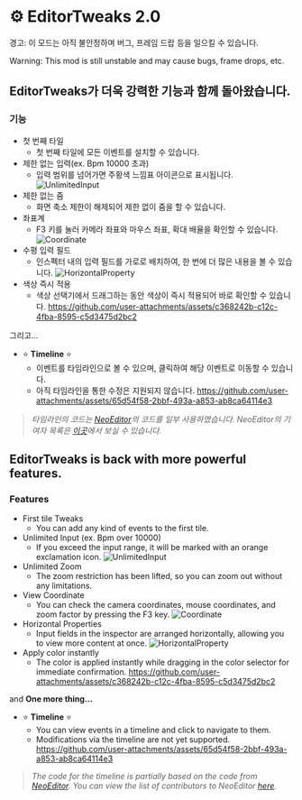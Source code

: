 # :gear: EditorTweaks 2.0
경고: 이 모드는 아직 불안정하며 버그, 프레임 드랍 등을 일으킬 수 있습니다.

Warning: This mod is still unstable and may cause bugs, frame drops, etc.
## EditorTweaks가 더욱 강력한 기능과 함께 돌아왔습니다.

### 기능
- 첫 번째 타일
  - 첫 번째 타일에 모든 이벤트를 설치할 수 있습니다.
- 제한 없는 입력(ex. Bpm 10000 초과)
  - 입력 범위를 넘어가면 주황색 느낌표 아이콘으로 표시됩니다.
![UnlimitedInput](https://github.com/user-attachments/assets/d21b94f2-6e6b-4aa4-8df8-21c47d56f2e0)
- 제한 없는 줌
  - 화면 축소 제한이 해제되어 제한 없이 줌을 할 수 있습니다.
- 좌표계
  - F3 키를 눌러 카메라 좌표와 마우스 좌표, 확대 배율을 확인할 수 있습니다.
![Coordinate](https://github.com/user-attachments/assets/51344d91-3122-4ef4-aeb5-b37a63cb1b5c)
- 수평 입력 필드
  - 인스펙터 내의 입력 필드를 가로로 배치하여, 한 번에 더 많은 내용을 볼 수 있습니다.
![HorizontalProperty](https://github.com/user-attachments/assets/3e9178ee-6934-4d6d-b55e-c563094ef534)
- 색상 즉시 적용
  - 색상 선택기에서 드래그하는 동안 색상이 즉시 적용되어 바로 확인할 수 있습니다.
https://github.com/user-attachments/assets/c368242b-c12c-4fba-8595-c5d3475d2bc2

그리고...

- :star: **Timeline** :star: 
  - 이벤트를 타임라인으로 볼 수 있으며, 클릭하여 해당 이벤트로 이동할 수 있습니다.
  - 아직 타임라인을 통한 수정은 지원되지 않습니다.
https://github.com/user-attachments/assets/65d54f58-2bbf-493a-a853-ab8ca64114e3

> _타임라인의 코드는 [NeoEditor](https://github.com/NeoEditor/NeoEditor)의 코드를 일부 사용하였습니다. NeoEditor의 기여자 목록은 [이곳](https://github.com/NeoEditor/NeoEditor/graphs/contributors)에서 보실 수 있습니다._

## EditorTweaks is back with more powerful features.

### Features
- First tile Tweaks
  - You can add any kind of events to the first tile.
- Unlimited Input (ex. Bpm over 10000)
  - If you exceed the input range, it will be marked with an orange  exclamation icon.
![UnlimitedInput](https://github.com/user-attachments/assets/d21b94f2-6e6b-4aa4-8df8-21c47d56f2e0)
- Unlimited Zoom
  - The zoom restriction has been lifted, so you can zoom out without any limitations.
- View Coordinate
  - You can check the camera coordinates, mouse coordinates, and zoom factor by pressing the F3 key.
![Coordinate](https://github.com/user-attachments/assets/51344d91-3122-4ef4-aeb5-b37a63cb1b5c)
- Horizontal Properties
  - Input fields in the inspector are arranged horizontally, allowing you to view more content at once.
![HorizontalProperty](https://github.com/user-attachments/assets/3e9178ee-6934-4d6d-b55e-c563094ef534)
- Apply color instantly
  - The color is applied instantly while dragging in the color selector for immediate confirmation.
https://github.com/user-attachments/assets/c368242b-c12c-4fba-8595-c5d3475d2bc2

and **One more thing...**

- :star: **Timeline** :star:
  - You can view events in a timeline and click to navigate to them.
  - Modifications via the timeline are not yet supported.
https://github.com/user-attachments/assets/65d54f58-2bbf-493a-a853-ab8ca64114e3

> _The code for the timeline is partially based on the code from [NeoEditor](https://github.com/NeoEditor/NeoEditor). You can view the list of contributors to NeoEditor [here](https://github.com/NeoEditor/NeoEditor/graphs/contributors)._
